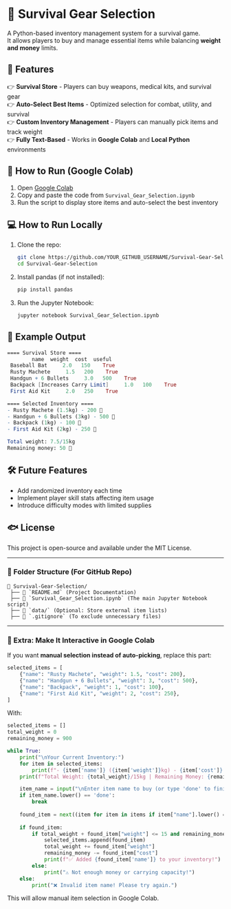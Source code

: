 # 🧟 Survival Gear Selection

A Python-based inventory management system for a survival game.  
It allows players to buy and manage essential items while balancing **weight and money** limits.

## 📌 Features
👉 **Survival Store** - Players can buy weapons, medical kits, and survival gear  
👉 **Auto-Select Best Items** - Optimized selection for combat, utility, and survival  
👉 **Custom Inventory Management** - Players can manually pick items and track weight  
👉 **Fully Text-Based** - Works in **Google Colab** and **Local Python** environments  

## 🚀 How to Run (Google Colab)
1. Open [Google Colab](https://colab.research.google.com/)
2. Copy and paste the code from `Survival_Gear_Selection.ipynb`
3. Run the script to display store items and auto-select the best inventory

## 💻 How to Run Locally
1. Clone the repo:
   ```bash
   git clone https://github.com/YOUR_GITHUB_USERNAME/Survival-Gear-Selection.git
   cd Survival-Gear-Selection
   ```
2. Install pandas (if not installed):
   ```bash
   pip install pandas
   ```
3. Run the Jupyter Notebook:
   ```bash
   jupyter notebook Survival_Gear_Selection.ipynb
   ```

## 🌟 Example Output
```mathematica
==== Survival Store ====
        name  weight  cost  useful
 Baseball Bat     2.0   150    True
 Rusty Machete     1.5   200    True
 Handgun + 6 Bullets     3.0   500    True
 Backpack [Increases Carry Limit]     1.0   100    True
 First Aid Kit     2.0   250    True

==== Selected Inventory ====
- Rusty Machete (1.5kg) - 200 💎
- Handgun + 6 Bullets (3kg) - 500 💎
- Backpack (1kg) - 100 💎
- First Aid Kit (2kg) - 250 💎

Total weight: 7.5/15kg
Remaining money: 50 💎
```

## 🛠️ Future Features
- Add randomized inventory each time
- Implement player skill stats affecting item usage
- Introduce difficulty modes with limited supplies

## 🐟 License
This project is open-source and available under the MIT License.

---

### **📄 Folder Structure (For GitHub Repo)**
```
📂 Survival-Gear-Selection/
 ├── 📄 `README.md` (Project Documentation)
 ├── 🐍 `Survival_Gear_Selection.ipynb` (The main Jupyter Notebook script)
 ├── 📂 `data/` (Optional: Store external item lists)
 ├── 📜 `.gitignore` (To exclude unnecessary files)
```

---

### **📝 Extra: Make It Interactive in Google Colab**
If you want **manual selection instead of auto-picking**, replace this part:
```python
selected_items = [
    {"name": "Rusty Machete", "weight": 1.5, "cost": 200},
    {"name": "Handgun + 6 Bullets", "weight": 3, "cost": 500},
    {"name": "Backpack", "weight": 1, "cost": 100},
    {"name": "First Aid Kit", "weight": 2, "cost": 250},
]
```
With:
```python
selected_items = []
total_weight = 0
remaining_money = 900

while True:
    print("\nYour Current Inventory:")
    for item in selected_items:
        print(f"- {item['name']} ({item['weight']}kg) - {item['cost']} 💎")
    print(f"Total Weight: {total_weight}/15kg | Remaining Money: {remaining_money} 💎")

    item_name = input("\nEnter item name to buy (or type 'done' to finish): ").strip()
    if item_name.lower() == 'done':
        break
    
    found_item = next((item for item in items if item["name"].lower() == item_name.lower()), None)
    
    if found_item:
        if total_weight + found_item["weight"] <= 15 and remaining_money - found_item["cost"] >= 0:
            selected_items.append(found_item)
            total_weight += found_item["weight"]
            remaining_money -= found_item["cost"]
            print(f"✅ Added {found_item['name']} to your inventory!")
        else:
            print("⚠️ Not enough money or carrying capacity!")
    else:
        print("❌ Invalid item name! Please try again.")
```
This will allow manual item selection in Google Colab.


